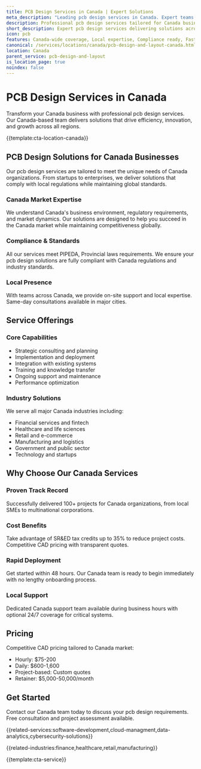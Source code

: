 ```yaml
---
title: PCB Design Services in Canada | Expert Solutions
meta_description: "Leading pcb design services in Canada. Expert teams, proven results, SR&ED tax credits up to 35%. Get started today."
description: Professional pcb design services tailored for Canada businesses
short_description: Expert pcb design services delivering solutions across Canada.
icon: pcb
features: Canada-wide coverage, Local expertise, Compliance ready, Fast deployment, Cost-effective, Proven results
canonical: /services/locations/canada/pcb-design-and-layout-canada.html
location: Canada
parent_service: pcb-design-and-layout
is_location_page: true
noindex: false
---
```


# PCB Design Services in Canada

Transform your Canada business with professional pcb design services. Our Canada-based team delivers solutions that drive efficiency, innovation, and growth across all regions.

{{template:cta-location-canada}}

## PCB Design Solutions for Canada Businesses

Our pcb design services are tailored to meet the unique needs of Canada organizations. From startups to enterprises, we deliver solutions that comply with local regulations while maintaining global standards.

### Canada Market Expertise

We understand Canada's business environment, regulatory requirements, and market dynamics. Our solutions are designed to help you succeed in the Canada market while maintaining competitiveness globally.

### Compliance & Standards

All our services meet PIPEDA, Provincial laws requirements. We ensure your pcb design solutions are fully compliant with Canada regulations and industry standards.

### Local Presence

With teams across Canada, we provide on-site support and local expertise. Same-day consultations available in major cities.

## Service Offerings

### Core Capabilities
- Strategic consulting and planning
- Implementation and deployment
- Integration with existing systems
- Training and knowledge transfer
- Ongoing support and maintenance
- Performance optimization

### Industry Solutions
We serve all major Canada industries including:
- Financial services and fintech
- Healthcare and life sciences
- Retail and e-commerce
- Manufacturing and logistics
- Government and public sector
- Technology and startups

## Why Choose Our Canada Services

### Proven Track Record
Successfully delivered 100+ projects for Canada organizations, from local SMEs to multinational corporations.

### Cost Benefits
Take advantage of SR&ED tax credits up to 35% to reduce project costs. Competitive CAD pricing with transparent quotes.

### Rapid Deployment
Get started within 48 hours. Our Canada team is ready to begin immediately with no lengthy onboarding process.

### Local Support
Dedicated Canada support team available during business hours with optional 24/7 coverage for critical systems.

## Pricing

Competitive CAD pricing tailored to Canada market:
- Hourly: $75-200
- Daily: $600-1,600
- Project-based: Custom quotes
- Retainer: $5,000-50,000/month

## Get Started

Contact our Canada team today to discuss your pcb design requirements. Free consultation and project assessment available.

{{related-services:software-development,cloud-managment,data-analytics,cybersecurity-solutions}}

{{related-industries:finance,healthcare,retail,manufacturing}}

{{template:cta-service}}
